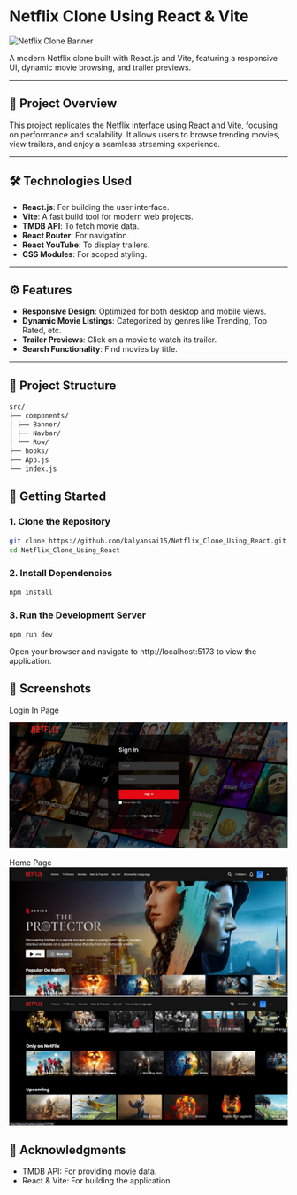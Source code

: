 # Netflix Clone Using React & Vite

![Netflix Clone Banner](https://images.icon-icons.com/3053/PNG/512/netflix_macos_bigsur_icon_189917.png)

A modern Netflix clone built with React.js and Vite, featuring a responsive UI, dynamic movie browsing, and trailer previews.

---

## 📌 Project Overview

This project replicates the Netflix interface using React and Vite, focusing on performance and scalability. It allows users to browse trending movies, view trailers, and enjoy a seamless streaming experience.

---

## 🛠️ Technologies Used

- **React.js**: For building the user interface.
- **Vite**: A fast build tool for modern web projects.
- **TMDB API**: To fetch movie data.
- **React Router**: For navigation.
- **React YouTube**: To display trailers.
- **CSS Modules**: For scoped styling.

---

## ⚙️ Features

- **Responsive Design**: Optimized for both desktop and mobile views.
- **Dynamic Movie Listings**: Categorized by genres like Trending, Top Rated, etc.
- **Trailer Previews**: Click on a movie to watch its trailer.
- **Search Functionality**: Find movies by title.

---

## 📂 Project Structure

```plaintext
src/
├── components/
│ ├── Banner/
│ ├── Navbar/
│ └── Row/
├── hooks/
├── App.js
└── index.js
```

## 🧪 Getting Started

### 1. Clone the Repository

```bash
git clone https://github.com/kalyansai15/Netflix_Clone_Using_React.git
cd Netflix_Clone_Using_React
```
### 2. Install Dependencies

```bash
npm install
```
### 3. Run the Development Server

```bash
npm run dev
```
Open your browser and navigate to http://localhost:5173 to view the application.

## 📸 Screenshots

Login In Page

![image](/Screenshots/image.png)

Home Page
![image](/Screenshots/image2.png)
![image](/Screenshots/image3.png)

## 📢 Acknowledgments

- TMDB API: For providing movie data.
- React & Vite: For building the application.
